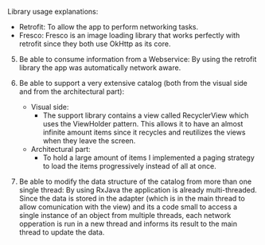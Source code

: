 Library usage explanations:
 - Retrofit: To allow the app to perform networking tasks.
 - Fresco: 	Fresco is an image loading library that works perfectly with retrofit since they both use OkHttp as its core.

5) Be able to consume information from a Webservice:
    By using the retrofit library the app was automatically network aware.

6) Be able to support a very extensive catalog (both from the visual side and from the architectural part):
    - Visual side:
        - The support library contains a view called RecyclerView which uses the ViewHolder pattern. This allows it to have an almost infinite amount items since it recycles and reutilizes the views when they leave the screen.
    - Architectural part:
    	- To hold a large amount of items I implemented a paging strategy to load the items progressively instead of all at once.

7) Be able to modify the data structure of the catalog from more than one single thread:
	By using RxJava the application is already multi-threaded. Since the data is stored in the adapter (which is in the main thread to allow comunication with the view) and its a code small to access a single instance of an object from multiple threads, each network opperation is run in a new thread and informs its result to the main thread to update the data.